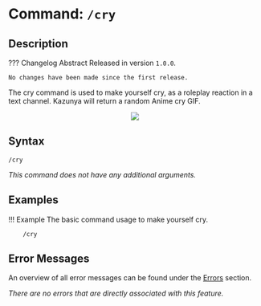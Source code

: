 # **Command:** `/cry`

## **Description**

??? Changelog Abstract
    Released in version `1.0.0`.

    No changes have been made since the first release.

The cry command is used to make yourself cry, as a roleplay reaction in a text channel. Kazunya will return a random Anime cry GIF.

<p align="center"><img src="https://c.tenor.com/q9V98YHPZX4AAAAC/anime-umaru.gif"></p>

## **Syntax**

    /cry

*This command does not have any additional arguments.*

## **Examples**

!!! Example
    The basic command usage to make yourself cry.

        /cry

## **Error Messages**

An overview of all error messages can be found under the <a href="/errors/">Errors</a> section.

*There are no errors that are directly associated with this feature.*